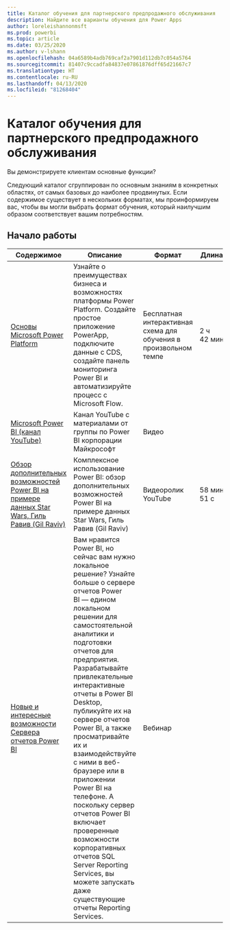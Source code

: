 ```yaml
---
title: Каталог обучения для партнерского предпродажного обслуживания
description: Найдите все варианты обучения для Power Apps
author: loreleishannonmsft
ms.prod: powerbi
ms.topic: article
ms.date: 03/25/2020
ms.author: v-lshann
ms.openlocfilehash: 04a6589b4adb769caf2a7901d112db7c054a5764
ms.sourcegitcommit: 81407c9ccadfa84837e07861876dff65d21667c7
ms.translationtype: HT
ms.contentlocale: ru-RU
ms.lasthandoff: 04/13/2020
ms.locfileid: "81268404"
---
```

# <a name="partner-pre-sales-learning-catalog"></a>Каталог обучения для партнерского предпродажного обслуживания

Вы демонстрируете клиентам основные функции? 

Следующий каталог сгруппирован по основным знаниям в конкретных областях, от самых базовых до наиболее продвинутых. Если содержимое существует в нескольких форматах, мы проинформируем вас, чтобы вы могли выбрать формат обучения, который наилучшим образом соответствует вашим потребностям.

## <a name="get-started"></a>Начало работы<a name="get-started"></a>
| Содержимое  | Описание | Формат  | Длина   |
|-------------------------------------------------------------------------------------------------------------------------------------|-------------------------------------------------------------------------------------------------------------------------------------------------------------------------------------------------------------------------------------------------------------------------------------------------------------------------------------------------------------------------------------------------------------------------------------------------------------------------------------------------------------------------------------------------------------------|---------------------------------------|-------------|
| [Основы Microsoft Power Platform](https://docs.microsoft.com/learn/paths/power-plat-fundamentals/)   | Узнайте о преимуществах бизнеса и возможностях платформы Power Platform. Создайте простое приложение PowerApp, подключите данные с CDS, создайте панель мониторинга Power BI и автоматизируйте процесс с Microsoft Flow.   | Бесплатная интерактивная схема для обучения в произвольном темпе | 2 ч 42 мин   |
| [Microsoft Power BI (канал YouTube)](https://www.youtube.com/user/mspowerbi/videos)                                                 | Канал YouTube с материалами от группы по Power BI корпорации Майкрософт  | Видео |             |
| [Обзор дополнительных возможностей Power BI на примере данных Star Wars, Гиль Равив (Gil Raviv)](https://www.youtube.com/watch?v=r0Qk5V8dvgg) | Комплексное использование Power BI: обзор дополнительных возможностей Power BI на примере данных Star Wars, Гиль Равив (Gil Raviv)  | Видеоролик YouTube   | 58 мин 51 с |
| [Новые и интересные возможности Сервера отчетов Power BI](https://info.microsoft.com/whats-new-powerbi-report-server-ondemand.html)       | Вам нравится Power BI, но сейчас вам нужно локальное решение? Узнайте больше о сервере отчетов Power BI — едином локальном решении для самостоятельной аналитики и подготовки отчетов для предприятия. Разрабатывайте привлекательные интерактивные отчеты в Power BI Desktop, публикуйте их на сервере отчетов Power BI, а также просматривайте их и взаимодействуйте с ними в веб-браузере или в приложении Power BI на телефоне. А поскольку сервер отчетов Power BI включает проверенные возможности корпоративных отчетов SQL Server Reporting Services, вы можете запускать даже существующие отчеты Reporting Services. | Вебинар   |             |
